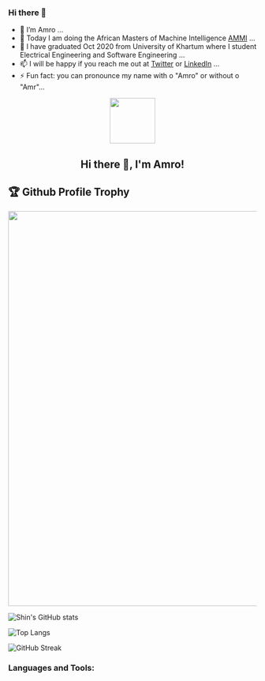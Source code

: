 ### Hi there 👋



- 🔭 I’m Amro ...
- 👯 Today I am doing the African Masters of Machine Intelligence [AMMI](https://aimsammi.org/) ...
- 🌱 I have graduated Oct 2020 from University of Khartum where I student Electrical Engineering and Software Engineering ...
- 📫 I will be happy if you reach me out at [Twitter](https://twitter.com/amrokamal1997) or [LinkedIn](https://www.linkedin.com/in/amro-kamal-161721162/) ...
- ⚡ Fun fact: you can pronounce my name with o "Amro" or without o "Amr"...

<!-- - 🤔 I’m looking for help with ...
- 💬 Ask me about  -->


<!-- ![Github stats](https://github-readme-stats.vercel.app/api?username=amro-kamal&theme=highcontrast&show_icons=true&count_private=true)



![Top Languages Card](https://github-readme-stats.vercel.app/api/top-langs/?username=amro-kamal&layout=compact)

 -->



<!-- [![Typing SVG](https://readme-typing-svg.herokuapp.com?multiline=true&width=500&lines=Full-stack+web+and+app+developer.++++++++++)](https://git.io/typing-svg) -->

<p align="center">
  <img width="92" src="https://raw.githubusercontent.com/amro-kamal/amro-kamal/master/assets/mkdir.png" />
</p>  
<h2 align="center">Hi there 👋, I'm Amro!</h2>


<!-- <a href="https://blog.codewithshin.com/" target="blank">Blog: <img align="center" src="https://cdn.jsdelivr.net/npm/simple-icons@3.0.1/icons/medium.svg" alt="Medium" height="30" width="40" /></a> <a href="https://twitter.com/amro-kamal" target="blank">Twitter: <img align="center" src="https://cdn.jsdelivr.net/npm/simple-icons@3.0.1/icons/twitter.svg" alt="Medium" height="30" width="40" /></a> -->

<h2>🏆 Github Profile Trophy</h2>
<img width=800 src="https://github-profile-trophy.vercel.app/?username=amro-kamal&column=9&theme=gruvbox&no-frame=true"/>

![Shin's GitHub stats](https://github-readme-stats.vercel.app/api?username=amro-kamal&show_icons=true&theme=tokyonight)


![Top Langs](https://github-readme-stats.vercel.app/api/top-langs/?username=amro-kamal&layout=compact)

![GitHub Streak](https://github-readme-streak-stats.herokuapp.com?user=amro-kamal&theme=neon-palenight&hide_border=true)

<h3 align="left">Languages and Tools:</h3>


<!-- ## My Repos

[![vennfig](https://github-readme-stats.vercel.app/api/pin/?username=amro-kamal&repo=amro-kamal&show_owner=true)](https://github.com/amro-kamal/amro-kamal)

[![statsfig](https://github-readme-stats.vercel.app/api/pin/?username=amro-kamal&repo=gitstart&show_owner=true)](https://github.com/amro-kamal/gitstart)

[![Covid 19 Stats](https://github-readme-stats.vercel.app/api/pin/?username=amro-kamal&repo=backpack_install&show_owner=true)](https://github.com/amro-kamal/backpack_install)



**Languages and Tools:**  

<code><img src="https://raw.githubusercontent.com/devicons/devicon/master/icons/bash/bash-original.svg" alt="bash" width="40" height="40"/></code>
<code><img src="https://raw.githubusercontent.com/devicons/devicon/master/icons/css3/css3-original-wordmark.svg" alt="css3" width="40" height="40"/></code>
<code><img src="https://www.vectorlogo.zone/logos/git-scm/git-scm-icon.svg" alt="git" width="40" height="40"/></code>
<code><img src="https://raw.githubusercontent.com/devicons/devicon/master/icons/html5/html5-original-wordmark.svg" alt="html5" width="40" height="40"/></code>
<code><img src="https://raw.githubusercontent.com/devicons/devicon/master/icons/jupyter/jupyter-original-wordmark.svg" alt="Jupyter" width="40" height="40"/></code>
<code><img src="https://raw.githubusercontent.com/devicons/devicon/master/icons/linux/linux-original.svg" alt="linux" width="40" height="40"/></code>
<code><img height="40" src="https://raw.githubusercontent.com/amro-kamal/amro-kamal/master/assets/python.png"></code>
<code><img height="40" src="https://raw.githubusercontent.com/amro-kamal/amro-kamal/master/assets/javascript.png"></code>
<code><img height="40" src="https://raw.githubusercontent.com/amro-kamal/amro-kamal/master/assets/php.png"></code>
<code><img height="40" src="https://raw.githubusercontent.com/amro-kamal/amro-kamal/master/assets/visual-studio-code.png"></code>
<code><img height="40" src="https://raw.githubusercontent.com/amro-kamal/amro-kamal/master/assets/vim.png"></code>   -->

<!-- ![](https://komarev.com/ghpvc/?username=amro-kamal) -->
